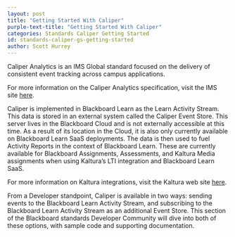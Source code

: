 ```yaml
---
layout: post
title: "Getting Started With Caliper" 
purple-text-title: "Getting Started With Caliper"
categories: Standards Caliper Getting Started
id: standards-caliper-gs-getting-started
author: Scott Hurrey
---
```

Caliper Analytics is an IMS Global standard focused on the delivery of
consistent event tracking across campus applications. 

For more information on
the Caliper Analytics specification, visit the IMS site [here](https://www.imsglobal.org/caliper).

Caliper is implemented in Blackboard Learn as the Learn Activity Stream. This
data is stored in an external system called the Caliper Event Store. This
server lives in the Blackboard Cloud and is not externally accessible at this
time. As a result of its location in the Cloud, it is also only currently
available on Blackboard Learn SaaS deployments. The data is then used to fuel
Activity Reports in the context of Blackboard Learn. These are currently
available for Blackboard Assignments, Assessments, and Kaltura Media
assignments when using Kaltura’s LTI integration and Blackboard Learn SaaS. 

For more information on Kaltura integrations, visit the Kaltura web site [here](https://corp.kaltura.com/Video-Solutions/Teaching-and-Learning).

From a Developer standpoint, Caliper is available in two ways: sending events
to the Blackboard Learn Activity Stream, and subscribing to the Blackboard
Learn Activity Stream as an additional Event Store. This section of the
Blackboard standards Developer Community will dive into both of these options,
with sample code and supporting documentation.